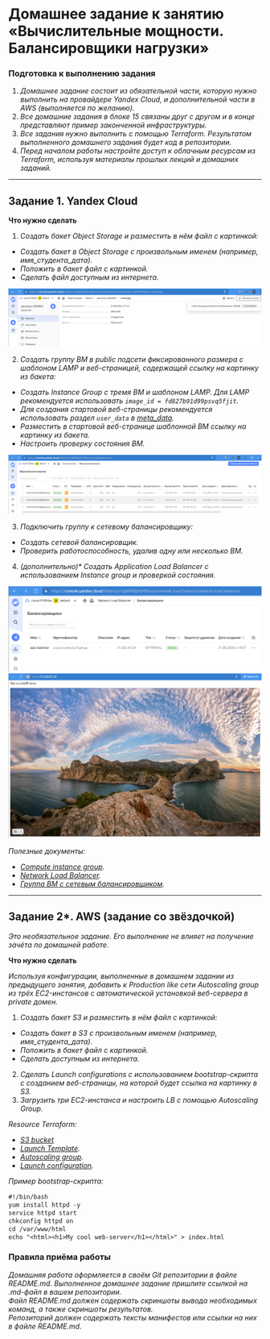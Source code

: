 # Домашнее задание к занятию «Вычислительные мощности. Балансировщики нагрузки»  

### Подготовка к выполнению задания

1. _Домашнее задание состоит из обязательной части, которую нужно выполнить на провайдере Yandex Cloud, и дополнительной части в AWS (выполняется по желанию)._   
2. _Все домашние задания в блоке 15 связаны друг с другом и в конце представляют пример законченной инфраструктуры._    
3. _Все задания нужно выполнить с помощью Terraform. Результатом выполненного домашнего задания будет код в репозитории._   
4. _Перед началом работы настройте доступ к облачным ресурсам из Terraform, используя материалы прошлых лекций и домашних заданий._  

---
## Задание 1. Yandex Cloud 

**Что нужно сделать**

1. _Создать бакет Object Storage и разместить в нём файл с картинкой:_  

 - _Создать бакет в Object Storage с произвольным именем (например, _имя_студента_дата_)._  
 - _Положить в бакет файл с картинкой._  
 - _Сделать файл доступным из интернета._  

<img src="./img/screen_1.png">  
  

2. _Создать группу ВМ в public подсети фиксированного размера с шаблоном LAMP и веб-страницей, содержащей ссылку на картинку из бакета:_  

 - _Создать Instance Group с тремя ВМ и шаблоном LAMP. Для LAMP рекомендуется использовать `image_id = fd827b91d99psvq5fjit`._  
 - _Для создания стартовой веб-страницы рекомендуется использовать раздел `user_data` в [meta_data](https://cloud.yandex.ru/docs/compute/concepts/vm-metadata)._  
 - _Разместить в стартовой веб-странице шаблонной ВМ ссылку на картинку из бакета._  
 - _Настроить проверку состояния ВМ._  

<img src="./img/screen_4.png">  
 
3. _Подключить группу к сетевому балансировщику:_  

 - _Создать сетевой балансировщик._  
 - _Проверить работоспособность, удалив одну или несколько ВМ._  
4. _(дополнительно)* Создать Application Load Balancer с использованием Instance group и проверкой состояния._  

<img src="./img/screen_2.png">  
<img src="./img/screen_3.png">  

_Полезные документы:_  

- _[Compute instance group](https://registry.terraform.io/providers/yandex-cloud/yandex/latest/docs/resources/compute_instance_group)._  
- _[Network Load Balancer](https://registry.terraform.io/providers/yandex-cloud/yandex/latest/docs/resources/lb_network_load_balancer)._  
- _[Группа ВМ с сетевым балансировщиком](https://cloud.yandex.ru/docs/compute/operations/instance-groups/create-with-balancer)._  

---
## Задание 2*. AWS (задание со звёздочкой)

_Это необязательное задание. Его выполнение не влияет на получение зачёта по домашней работе._  

**Что нужно сделать**

_Используя конфигурации, выполненные в домашнем задании из предыдущего занятия, добавить к Production like сети Autoscaling group из трёх EC2-инстансов с  автоматической установкой веб-сервера в private домен._  

1. _Создать бакет S3 и разместить в нём файл с картинкой:_  

 - _Создать бакет в S3 с произвольным именем (например, _имя_студента_дата_)._  
 - _Положить в бакет файл с картинкой._  
 - _Сделать доступным из интернета._  
2. _Сделать Launch configurations с использованием bootstrap-скрипта с созданием веб-страницы, на которой будет ссылка на картинку в S3._   
3. _Загрузить три ЕС2-инстанса и настроить LB с помощью Autoscaling Group._  

_Resource Terraform:_

- _[S3 bucket](https://registry.terraform.io/providers/hashicorp/aws/latest/docs/resources/s3_bucket)_  
- _[Launch Template](https://registry.terraform.io/providers/hashicorp/aws/latest/docs/resources/launch_template)._  
- _[Autoscaling group](https://registry.terraform.io/providers/hashicorp/aws/latest/docs/resources/autoscaling_group)._  
- _[Launch configuration](https://registry.terraform.io/providers/hashicorp/aws/latest/docs/resources/launch_configuration)._  

_Пример bootstrap-скрипта:_  

```
#!/bin/bash
yum install httpd -y
service httpd start
chkconfig httpd on
cd /var/www/html
echo "<html><h1>My cool web-server</h1></html>" > index.html
```
### Правила приёма работы

_Домашняя работа оформляется в своём Git репозитории в файле README.md. Выполненное домашнее задание пришлите ссылкой на .md-файл в вашем репозитории._  
_Файл README.md должен содержать скриншоты вывода необходимых команд, а также скриншоты результатов._  
_Репозиторий должен содержать тексты манифестов или ссылки на них в файле README.md._  